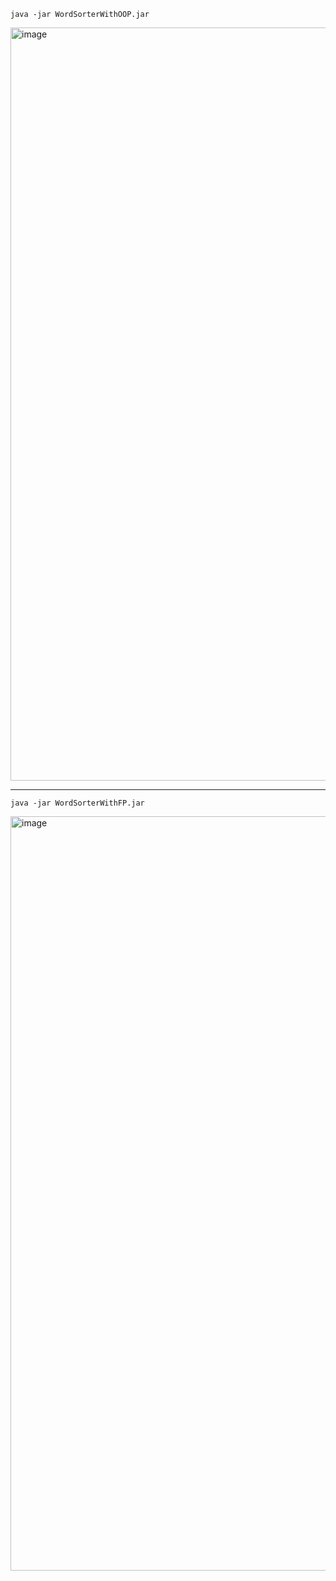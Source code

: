     java -jar WordSorterWithOOP.jar

<img width="1205" alt="image" src="https://github.com/hjm7091/Project_University/assets/28583661/694fd77f-61b6-45f6-ae27-44a458d953a2">

* * *

    java -jar WordSorterWithFP.jar

<img width="1207" alt="image" src="https://github.com/hjm7091/Project_University/assets/28583661/94cf70a2-5e10-4918-9587-62838d1cafb9">